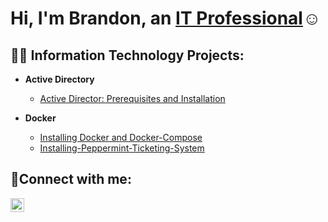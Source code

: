 <h1>Hi, I'm Brandon, an <a href="https://www.linkedin.com/in/brandon-toothman-b15660249/">IT Professional</a>☺</h1>

<h2>👨‍💻 Information Technology Projects:</h2>

- <b>Active Directory</b>
  - [Active Director: Prerequisites and Installation]()

- <b>Docker</b>
  - [Installing Docker and Docker-Compose](https://github.com/bztoothman/Installing-Docker-and-Docker-Compose)
  - [Installing-Peppermint-Ticketing-System](https://github.com/bztoothman/Installing-Peppermint-Ticketing-System/tree/main)

<h2>🤳Connect with me:</h2>

[<img align="left" alt="Brandon | LinkedIn" width="22px" src="https://cdn.jsdelivr.net/npm/simple-icons@v3/icons/linkedin.svg" />][linkedin]

[linkedin]: https://www.linkedin.com/in/brandon-toothman-b15660249/
